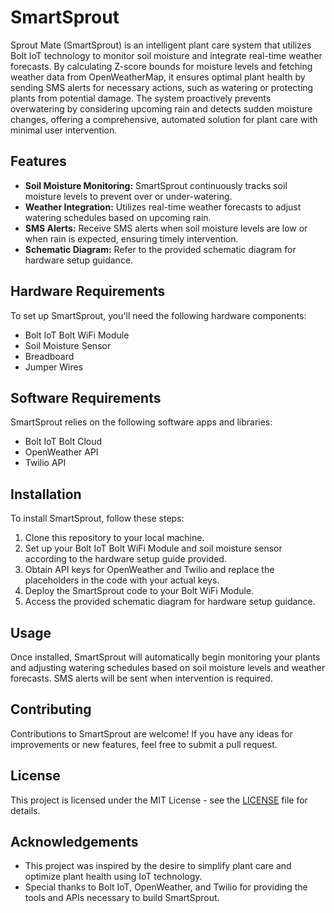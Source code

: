 # SmartSprout
Sprout Mate (SmartSprout) is an intelligent plant care system that utilizes Bolt IoT technology to monitor soil moisture and integrate real-time weather forecasts. By calculating Z-score bounds for moisture levels and fetching weather data from OpenWeatherMap, it ensures optimal plant health by sending SMS alerts for necessary actions, such as watering or protecting plants from potential damage. The system proactively prevents overwatering by considering upcoming rain and detects sudden moisture changes, offering a comprehensive, automated solution for plant care with minimal user intervention.

## Features

- **Soil Moisture Monitoring:** SmartSprout continuously tracks soil moisture levels to prevent over or under-watering.
- **Weather Integration:** Utilizes real-time weather forecasts to adjust watering schedules based on upcoming rain.
- **SMS Alerts:** Receive SMS alerts when soil moisture levels are low or when rain is expected, ensuring timely intervention.
- **Schematic Diagram:** Refer to the provided schematic diagram for hardware setup guidance.

## Hardware Requirements

To set up SmartSprout, you'll need the following hardware components:

- Bolt IoT Bolt WiFi Module
- Soil Moisture Sensor
- Breadboard
- Jumper Wires

## Software Requirements

SmartSprout relies on the following software apps and libraries:

- Bolt IoT Bolt Cloud
- OpenWeather API
- Twilio API

## Installation

To install SmartSprout, follow these steps:

1. Clone this repository to your local machine.
2. Set up your Bolt IoT Bolt WiFi Module and soil moisture sensor according to the hardware setup guide provided.
3. Obtain API keys for OpenWeather and Twilio and replace the placeholders in the code with your actual keys.
4. Deploy the SmartSprout code to your Bolt WiFi Module.
5. Access the provided schematic diagram for hardware setup guidance.

## Usage

Once installed, SmartSprout will automatically begin monitoring your plants and adjusting watering schedules based on soil moisture levels and weather forecasts. SMS alerts will be sent when intervention is required.

## Contributing

Contributions to SmartSprout are welcome! If you have any ideas for improvements or new features, feel free to submit a pull request.

## License

This project is licensed under the MIT License - see the [LICENSE](LICENSE) file for details.

## Acknowledgements

- This project was inspired by the desire to simplify plant care and optimize plant health using IoT technology.
- Special thanks to Bolt IoT, OpenWeather, and Twilio for providing the tools and APIs necessary to build SmartSprout.
